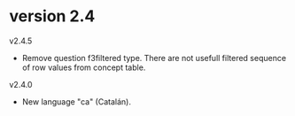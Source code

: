 
# version 2.4

v2.4.5
* Remove question f3filtered type. There are not usefull filtered sequence of row values from concept table.

v2.4.0
* New language "ca" (Catalán).
